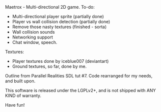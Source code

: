 Maetrox - Multi-directional 2D game.
To-do:
  * Multi-directional player sprite (partially done)
  * Player vs wall collision detection (partially done)
  * Remove those nasty textures (finished - sorta)
  * Wall collision sounds
  * Networking support
  * Chat window, speech.

Textures:
 * Player textures done by iceblue007 (deviantart)
 * Ground textures, so far, done by me.

Outline from Parallel Realities SDL tut #7. Code rearranged for my needs,
and built upon.

This software is released under the LGPLv2+, and is not shipped with ANY 
KIND of warranty.

Have fun!
